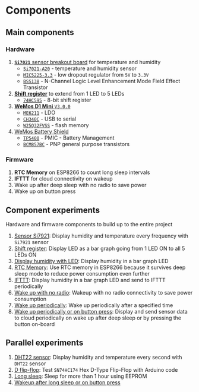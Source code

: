 # Components

## Main components

### Hardware

1. [**`Si7021`** sensor breakout board](https://cdn-learn.adafruit.com/assets/assets/000/035/932/original/temperature_schem.png?1474574583) for temperature and humidity
    - [`Si7021-A20`](https://www.silabs.com/documents/public/data-sheets/Si7021-A20.pdf) - temperature and humidity sensor
    - [`MIC5225-3.3`](https://www.microchip.com/wwwproducts/en/MIC5225) - low dropout regulator from `5V` to `3.3V`
    - [`BSS138`](https://www.onsemi.com/pub/Collateral/BSS138-D.PDF) - N-Channel Logic Level Enhancement Mode Field Effect Transistor
1. [**Shift register**](https://docs-apac.rs-online.com/webdocs/12cd/0900766b812cd41f.pdf) to extend from 1 LED to 5 LEDs
    - [`74HC595`](https://docs-apac.rs-online.com/webdocs/12cd/0900766b812cd41f.pdf) - 8-bit shift register
1. [**WeMos D1 Mini** `V3.0.0`](https://wiki.wemos.cc/_media/products:d1:sch_d1_mini_v3.0.0.pdf)
    - [`ME6211`](https://datasheet.lcsc.com/szlcsc/Nanjing-Micro-One-Elec-ME6211C33M5G-N_C82942.pdf) - LDO
    - [`CH340C`](https://www.mpja.com/download/35227cpdata.pdf) - USB to serial
    - [`W25Q32FVSS`](https://www.winbond.com/resource-files/w25q32fv%20revi%2010202015.pdf) - flash memory
1. [WeMos Battery Shield](https://wiki.wemos.cc/_media/products:d1:sch_d1_mini_v3.0.0.pdf)
    - [`TP5400`](https://datasheet.lcsc.com/szlcsc/Nanjing-Extension-Microelectronics-TP5400_C24154.pdf) - PMIC - Battery Management
    - [`BCM857BC`](https://assets.nexperia.com/documents/data-sheet/BC856_BC857_BC858.pdf) - PNP general purpose transistors

### Firmware

1. **RTC Memory** on ESP8266 to count long sleep intervals
1. **IFTTT** for cloud connectivity on wakeup
1. Wake up after deep sleep with no radio to save power
1. Wake up on button press

## Component experiments

Hardware and firmware components to build up to the entire project

1. [Sensor Si7921](sensor-si7021): Display humidity and temperature every frequency with `Si7921` sensor
1. [Shift register](shift-register): Display LED as a bar graph going from 1 LED ON to all 5 LEDs ON
1. [Display humidity with LED](display-humidity-with-led): Display humidity in a bar graph LED
1. [RTC Memory](rtc-memory): Use RTC memory in ESP8266 because it survives deep sleep mode to reduce power consumption even further
1. [IFTTT](ifttt): Display humidity in a bar graph LED and send to IFTTT periodically
1. [Wake up with no radio](wakeup-with-no-radio): Wakeup with no radio connectivity to save power consumption
1. [Wake up periodically](wakeup-periodically): Wake up periodically after a specified time
1. [Wake up periodically or on button press](wakeup-periodically-or-button-press): Display and send sensor data to cloud periodically on wake up after deep sleep or by pressing the button on-board

## Parallel experiments

1. [DHT22 sensor](DHT22-sensor): Display humidity and temperature every second with `DHT22` sensor
1. [D flip-flop](d-flip-flop): Test `SN74HC174` Hex D-Type Flip-Flop with Arduino code
1. [Long sleep](long-sleep): Sleep for more than 1 hour using EEPROM
1. [Wakeup after long sleep or on button press](long-sleep-or-button-press)
